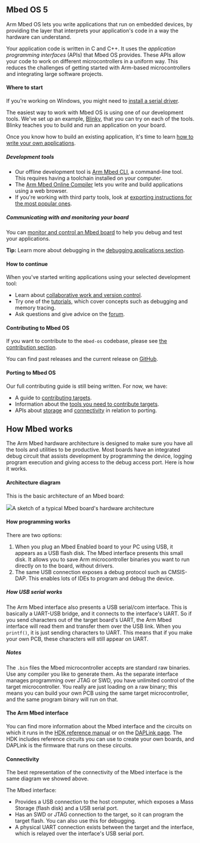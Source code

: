 ## Mbed OS 5

Arm Mbed OS lets you write applications that run on embedded devices, by providing the layer that interprets your application's code in a way the hardware can understand.

Your application code is written in C and C++. It uses the *application programming interfaces* (APIs) that Mbed OS provides. These APIs allow your code to work on different microcontrollers in a uniform way. This reduces the challenges of getting started with Arm-based microcontrollers and integrating large software projects.

#### Where to start

<span class="tips">If you're working on Windows, you might need to [install a serial driver](/docs/v5.7/tutorials/windows-serial-driver.html).

The easiest way to work with Mbed OS is using one of our development tools. We've set up an example, [Blinky](/docs/v5.7/tutorials/your-first-program.html), that you can try on each of the tools. Blinky teaches you to build and run an application on your board.

Once you know how to build an existing application, it's time to learn [how to write your own applications](/docs/v5.7/reference/index.html).

##### Development tools

- Our offline development tool is [Arm Mbed CLI](/docs/v5.7/tools/arm-mbed-cli.html), a command-line tool. This requires having a toolchain installed on your computer.
- The [Arm Mbed Online Compiler](/docs/v5.7/tools/arm-online-compiler.html) lets you write and build applications using a web browser.
- If you're working with third party tools, look at [exporting instructions for the most popular ones](/docs/v5.7/tools/exporting.html).

##### Communicating with and monitoring your board

You can [monitor and control an Mbed board](/docs/v5.7/tutorials/serial-comm.html) to help you debug and test your applications.

<span class="tips">**Tip:** Learn more about debugging in the [debugging applications section](/docs/v5.7/tutorials/debugging-applications.html).</span>

#### How to continue

When you've started writing applications using your selected development tool:

- Learn about [collaborative work and version control](/docs/v5.7/tools/collab-online-comp.html).
- Try one of the [tutorials](/docs/v5.7/tutorials/index.html), which cover concepts such as debugging and memory tracing.
- Ask questions and give advice on the [forum](https://os.mbed.com/forum/).

#### Contributing to Mbed OS

If you want to contribute to the `mbed-os` codebase, please see [the contribution section](/docs/v5.7/reference/contributing-overview.html).

You can find past releases and the current release on [GitHub](https://github.com/ARMmbed/mbed-os/releases/).

#### Porting to Mbed OS

Our full contributing guide is still being written. For now, we have:

- A guide to [contributing targets](/docs/v5.7/reference/contributing-target.html).
- Information about the [tools you need to contribute targets](/docs/v5.7/reference/contributing-tools.html).
- APIs about [storage](/docs/v5.7/reference/contributing-storage.html) and [connectivity](/docs/v5.7/reference/contributing-connectivity.html) in relation to porting.

## How Mbed works

The Arm Mbed hardware architecture is designed to make sure you have all the tools and utilities to be productive. Most boards have an integrated debug circuit that assists development by programming the device, logging program execution and giving access to the debug access port. Here is how it works.

#### Architecture diagram

This is the basic architecture of an Mbed board:

<span class="images">![](https://s3-us-west-2.amazonaws.com/mbed-os-docs-images/mbed_internal.png)<span>A sketch of a typical Mbed board's hardware architecture</span></span>

#### How programming works

There are two options:

1. When you plug an Mbed Enabled board to your PC using USB, it appears as a USB flash disk. The Mbed interface presents this small disk. It allows you to save Arm microcontroller binaries you want to run directly on to the board, without drivers.
2. The same USB connection exposes a debug protocol such as CMSIS-DAP. This enables lots of IDEs to program and debug the device.

##### How USB serial works

The Arm Mbed interface also presents a USB serial/com interface. This is basically a UART-USB bridge, and it connects to the interface's UART. So if you send characters out of the target board's UART, the Arm Mbed interface will read them and transfer them over the USB link. When you `printf()`, it is just sending characters to UART. This means that if you make your own PCB, these characters will still appear on UART.

##### Notes

The `.bin` files the Mbed microcontroller accepts are standard raw binaries. Use any compiler you like to generate them. As the separate interface manages programming over JTAG or SWD, you have unlimited control of the target microcontroller. You really are just loading on a raw binary; this means you can build your own PCB using the same target microcontroller, and the same program binary will run on that.

#### The Arm Mbed interface

You can find more information about the Mbed interface and the circuits on which it runs in the [HDK reference manual](/docs/v5.7/reference/contributing-tools.html#arm-mbed-hdk) or on the [DAPLink page](/docs/v5.7/tools/daplink.html). The HDK includes reference circuits you can use to create your own boards, and DAPLink is the firmware that runs on these circuits.

#### Connectivity

The best representation of the connectivity of the Mbed interface is the same diagram we showed above.

The Mbed interface:

- Provides a USB connection to the host computer, which exposes a Mass Storage (flash disk) and a USB serial port.
- Has an SWD or JTAG connection to the target, so it can program the target flash. You can also use this for debugging.
- A physical UART connection exists between the target and the interface, which is relayed over the interface's USB serial port.
